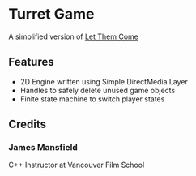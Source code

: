 # Turret Game

A simplified version of [Let Them Come](https://store.steampowered.com/app/505630/agecheck)

## Features

* 2D Engine written using Simple DirectMedia Layer
* Handles to safely delete unused game objects
* Finite state machine to switch player states

## Credits

### James Mansfield

C++ Instructor at Vancouver Film School
